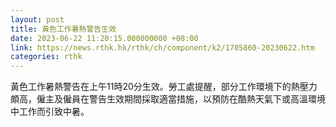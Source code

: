 ```yaml
---
layout: post
title: 黃色工作暑熱警告生效
date: 2023-06-22 11:20:15.000000000 +08:00
link: https://news.rthk.hk/rthk/ch/component/k2/1705860-20230622.htm
categories: rthk
---
```


黃色工作暑熱警告在上午11時20分生效。勞工處提醒，部分工作環境下的熱壓力頗高，僱主及僱員在警告生效期間採取適當措施，以預防在酷熱天氣下或高溫環境中工作而引致中暑。
